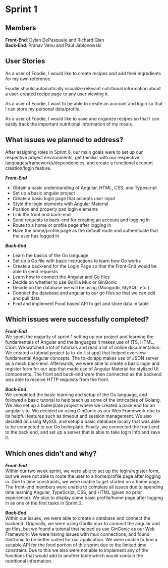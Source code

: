 # Sprint 1 
## Members
**Front-End**: Dylan DePasquale and Richard Qian <br>
**Back-End**: Pranav Venu and Paul Jablonowski

## User Stories

As a user of Foodie, I would like to create recipes and add their ingredients for my own reference. <br>

Foodie should automatically visualize relevant nutritional information about a user-created recipe page to any user viewing it. <br>

As a user of Foodie, I want to be able to create an account and login so that I can store my personal data/profile. <br>

As a user of Foodie, I would like to save and organize recipes so that I can easily track the important nutritional information of my meals. <br>


## What issues we planned to address?
After assigning roles in Sprint 0, our main goals were to set up our respective project environments, get familiar with our respective languages/frameworks/dependencies, and create a functional account creation/login feature.

***Front-End***
- Obtain a basic understanding of Angular, HTML, CSS, and Typescript 
- Set up a basic angular project
- Create a basic login page that accepts user input
- Style the login elements with Angular Material
- Position and properly pad login elements
- Link the front and back-end
- Send requests to back-end for creating an account and logging in
- Route to a home or profile page after logging in
- Have the home/profile page as the default route and authenticate that the user has logged in

***Back-End***
- Learn the basics of the Go language 
- Set up a Go file with basic instructions to learn how Go works
- Create a back-end for the Login Page so that the Front-End would be able to send requests
- Learn how to connect the Angular and Go files
- Decide on whether to use Gorilla Mux or GinGonic
- Decide on the database we will be using (Mongodb, MySQL, etc.)
- Connect the database and angular to our go files so that we can edit and pull data
- Find and implement Food based API to get and store data in table


## Which issues were successfully completed?
***Front-End***<br>
We spent the majority of sprint 1 setting up our project and learning the fundamentals of Angular and the languages it makes use of (TS, HTML, CSS). We watched a lot of tutorials and read a lot of online documentation. We created a tutorial project (a to-do-list app) that helped overview fundamental Angular concepts. The to-do app makes use of JSON server as a mock back-end. Afterwards, we were able to create a basic login and register form for our app that made use of Angular Material for stylized UI components. The front and back-end were then connected as the backend was able to receive HTTP requests from the front.

***Back-End***<br>
We completed the basic learning and setup of the Go language, and followed a basic tutorial to help teach us some of the intricacies of Golang. We also set up a boilerplate project where we created a back end for an angular site. We decided on using GinGonic as our Web Framework due to its helpful features such as timeout and session management. We also decided on using MySQL and setup a basic database locally that was able to be connected to our Go boilerplate. Finally ,we connected the front end to the back end, and set up a server that is able to take login info and save it.


## Which ones didn't and why?
***Front-End***<br>
Within our two week sprint, we were able to set up the login/register form, but we were not able to route the user to a home/profile page after logging in. Due to time constraints, we were unable to get started on a home page. The front-end members were unable to complete all issues due to spending time learning Angular, TypeScript, CSS, and HTML (given no prior experience). We plan to display some basic profile/home page after logging in as one of the first tasks in Sprint 2.

***Back-End***<br>
Within our issues, we were able to create a database and connect the backend. Originally, we were using Gorilla mux to connect the angular and go files, but we found a tutorial that helped us use GinGonic as our Web Framework. We were having issues with mux connections, and found GinGonic to be better suited for our application. We were unable to find a suitable API for the food portion of this sprint due to the limited time constraint. Due to this we also were not able to implement any of the functions that would add to another table which would contain the nutritional information.
